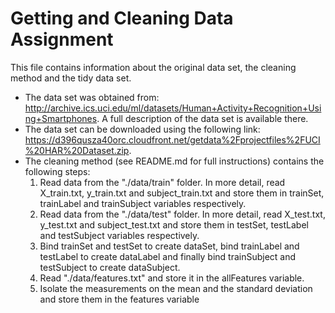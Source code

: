# Getting and Cleaning Data Assignment
This file contains information about the original data set, the cleaning method and the tidy data set.
* The data set was obtained from: http://archive.ics.uci.edu/ml/datasets/Human+Activity+Recognition+Using+Smartphones.
A full description of the data set is available there.
* The data set can be downloaded using the following link: https://d396qusza40orc.cloudfront.net/getdata%2Fprojectfiles%2FUCI%20HAR%20Dataset.zip.
* The cleaning method (see README.md for full instructions) contains the following steps:
  1. Read data from the "./data/train" folder. In more detail, read X_train.txt, y_train.txt and subject_train.txt and store them in trainSet, trainLabel and trainSubject variables respectively.
  2. Read data from the "./data/test" folder. In more detail, read X_test.txt, y_test.txt and subject_test.txt and store them in testSet, testLabel and testSubject variables respectively.
  3. Bind trainSet and testSet to create dataSet, bind trainLabel and testLabel to create dataLabel and finally bind trainSubject and testSubject to create dataSubject.
  4. Read "./data/features.txt" and store it in the allFeatures variable.
  5. Isolate the measurements on the mean and the standard deviation and store them in the features variable
